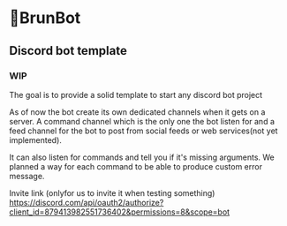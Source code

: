 # 🥐BrunBot

## Discord bot template 
### WIP

The goal is to provide a solid template to start any discord bot project

As of now the bot create its own dedicated channels when it gets on a server.
A command channel which is the only one the bot listen for and a feed channel for the bot to post from social feeds or web services(not yet implemented).

It can also listen for commands and tell you if it's missing arguments. We planned a way for each command to be able to produce custom error message.

Invite link (onlyfor us to invite it when testing something) https://discord.com/api/oauth2/authorize?client_id=879413982551736402&permissions=8&scope=bot
